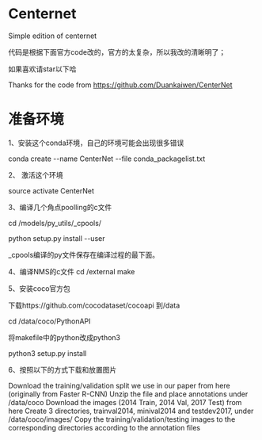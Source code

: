 # Centernet

Simple edition of centernet

代码是根据下面官方code改的，官方的太复杂，所以我改的清晰明了；

如果喜欢请star以下哈

Thanks for the code from https://github.com/Duankaiwen/CenterNet

# 准备环境

1、安装这个conda环境，自己的环境可能会出现很多错误

conda create --name CenterNet --file conda_packagelist.txt

2、 激活这个环境

source activate CenterNet

3、编译几个角点poolling的c文件

cd <CenterNet dir>/models/py_utils/_cpools/
  
python setup.py install --user
  
_cpools编译的py文件保存在编译过程的最下面。

4、编译NMS的c文件
cd <CenterNet dir>/external
make

5、安装coco官方包

下载https://github.com/cocodataset/cocoapi 到<CenterNet dir>/data

cd <CenterNet dir>/data/coco/PythonAPI
  
将makefile中的python改成python3

python3 setup.py install

  
6、按照以下的方式下载和放置图片

Download the training/validation split we use in our paper from here (originally from Faster R-CNN)
Unzip the file and place annotations under <CenterNet dir>/data/coco
Download the images (2014 Train, 2014 Val, 2017 Test) from here
Create 3 directories, trainval2014, minival2014 and testdev2017, under <CenterNet dir>/data/coco/images/
Copy the training/validation/testing images to the corresponding directories according to the annotation files

 





